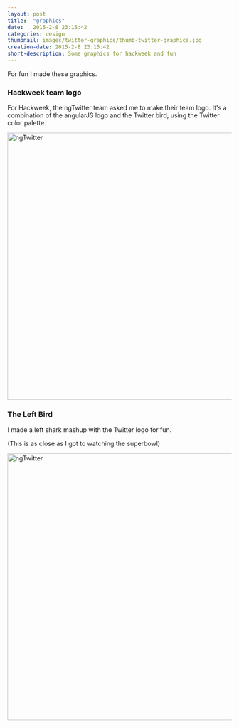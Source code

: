 ```yaml
---
layout: post
title:  "graphics"
date:   2015-2-8 23:15:42
categories: design
thumbnail: images/twitter-graphics/thumb-twitter-graphics.jpg
creation-date: 2015-2-8 23:15:42
short-description: Some graphics for hackweek and fun
---
```


For fun I made these graphics.

### Hackweek team logo

For Hackweek, the ngTwitter team asked me to make their team logo. It's a combination of the angularJS logo and the Twitter bird, using the Twitter color palette.

<img src="{{ site.baseurl}}/images/twitter-graphics/ngTwitter.png" alt="ngTwitter" width="600">

### The Left Bird

I made a left shark mashup with the Twitter logo for fun.

(This is as close as I got to watching the superbowl)

<img src="{{ site.baseurl}}/images/twitter-graphics/sharkbird.jpg" alt="ngTwitter" width="600">
